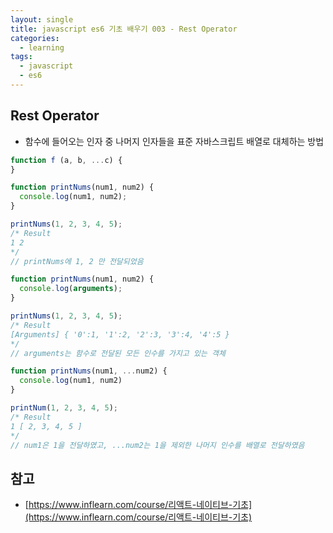 ```yaml
---
layout: single
title: javascript es6 기초 배우기 003 - Rest Operator
categories: 
  - learning
tags:
  - javascript
  - es6
---
```


## Rest Operator

- 함수에 들어오는 인자 중 나머지 인자들을 표준 자바스크립트 배열로 대체하는 방법

~~~javascript
function f (a, b, ...c) {
}
~~~

~~~javascript
function printNums(num1, num2) {
  console.log(num1, num2);
}

printNums(1, 2, 3, 4, 5);
/* Result
1 2
*/
// printNums에 1, 2 만 전달되었음
~~~

~~~javascript
function printNums(num1, num2) {
  console.log(arguments);
}

printNums(1, 2, 3, 4, 5);
/* Result
[Arguments] { '0':1, '1':2, '2':3, '3':4, '4':5 }
*/
// arguments는 함수로 전달된 모든 인수를 가지고 있는 객체
~~~

~~~javascript
function printNums(num1, ...num2) {
  console.log(num1, num2)
}

printNum(1, 2, 3, 4, 5);
/* Result
1 [ 2, 3, 4, 5 ]
*/
// num1은 1을 전달하였고, ...num2는 1을 제외한 나머지 인수를 배열로 전달하였음
~~~

## 참고
- [https://www.inflearn.com/course/리액트-네이티브-기초](https://www.inflearn.com/course/리액트-네이티브-기초)